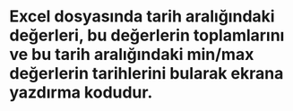 # Excel dosyasında tarih aralığındaki değerleri, bu değerlerin toplamlarını ve bu tarih aralığındaki min/max değerlerin tarihlerini bularak ekrana yazdırma kodudur.

